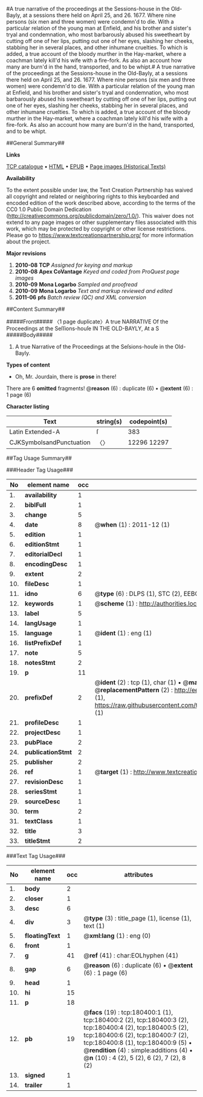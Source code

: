 #A true narrative of the proceedings at the Sessions-house in the Old-Bayly, at a sessions there held on April 25, and 26. 1677. Where nine persons (six men and three women) were condemn'd to die. With a particular relation of the young man at Enfield, and his brother and sister's tryal and condemnation, who most barbarously abused his sweetheart by cutting off one of her lips, putting out one of her eyes, slashing her cheeks, stabbing her in several places, and other inhumane cruelties. To which is added, a true account of the bloody murther in the Hay-market, where a coachman lately kill'd his wife with a fire-fork. As also an account how many are burn'd in the hand, transported, and to be whipt.#
A true narrative of the proceedings at the Sessions-house in the Old-Bayly, at a sessions there held on April 25, and 26. 1677. Where nine persons (six men and three women) were condemn'd to die. With a particular relation of the young man at Enfield, and his brother and sister's tryal and condemnation, who most barbarously abused his sweetheart by cutting off one of her lips, putting out one of her eyes, slashing her cheeks, stabbing her in several places, and other inhumane cruelties. To which is added, a true account of the bloody murther in the Hay-market, where a coachman lately kill'd his wife with a fire-fork. As also an account how many are burn'd in the hand, transported, and to be whipt.

##General Summary##

**Links**

[TCP catalogue](http://www.ota.ox.ac.uk/tcp/)  • 
[HTML](http://tei.it.ox.ac.uk/tcp/Texts-HTML/free/B06/B06264.html)  • 
[EPUB](http://tei.it.ox.ac.uk/tcp/Texts-EPUB/free/B06/B06264.epub) • 
[Page images (Historical Texts)](https://historicaltexts.jisc.ac.uk/eebo-53981757e)

**Availability**

To the extent possible under law, the Text Creation Partnership has waived all copyright and related or neighboring rights to this keyboarded and encoded edition of the work described above, according to the terms of the CC0 1.0 Public Domain Dedication (http://creativecommons.org/publicdomain/zero/1.0/). This waiver does not extend to any page images or other supplementary files associated with this work, which may be protected by copyright or other license restrictions. Please go to https://www.textcreationpartnership.org/ for more information about the project.

**Major revisions**

1. __2010-08__ __TCP__ *Assigned for keying and markup*
1. __2010-08__ __Apex CoVantage__ *Keyed and coded from ProQuest page images*
1. __2010-09__ __Mona Logarbo__ *Sampled and proofread*
1. __2010-09__ __Mona Logarbo__ *Text and markup reviewed and edited*
1. __2011-06__ __pfs__ *Batch review (QC) and XML conversion*

##Content Summary##

#####Front#####
〈1 page duplicate〉A true NARRATIVE Of the Proceedings at the Seſſions-houſe IN THE OLD-BAYLY, At a S
#####Body#####

1. A true Narrative of the Proceedings at the Seſsions-houſe in the Old-Bayly.

**Types of content**

  * Oh, Mr. Jourdain, there is **prose** in there!

There are 6 **omitted** fragments! 
 @__reason__ (6) : duplicate (6)  •  @__extent__ (6) : 1 page (6)

**Character listing**


|Text|string(s)|codepoint(s)|
|---|---|---|
|Latin Extended-A|ſ|383|
|CJKSymbolsandPunctuation|〈〉|12296 12297|

##Tag Usage Summary##

###Header Tag Usage###

|No|element name|occ|attributes|
|---|---|---|---|
|1.|__availability__|1||
|2.|__biblFull__|1||
|3.|__change__|5||
|4.|__date__|8| @__when__ (1) : 2011-12 (1)|
|5.|__edition__|1||
|6.|__editionStmt__|1||
|7.|__editorialDecl__|1||
|8.|__encodingDesc__|1||
|9.|__extent__|2||
|10.|__fileDesc__|1||
|11.|__idno__|6| @__type__ (6) : DLPS (1), STC (2), EEBO-CITATION (1), OCLC (1), VID (1)|
|12.|__keywords__|1| @__scheme__ (1) : http://authorities.loc.gov/ (1)|
|13.|__label__|5||
|14.|__langUsage__|1||
|15.|__language__|1| @__ident__ (1) : eng (1)|
|16.|__listPrefixDef__|1||
|17.|__note__|5||
|18.|__notesStmt__|2||
|19.|__p__|11||
|20.|__prefixDef__|2| @__ident__ (2) : tcp (1), char (1)  •  @__matchPattern__ (2) : ([0-9\-]+):([0-9IVX]+) (1), (.+) (1)  •  @__replacementPattern__ (2) : http://eebo.chadwyck.com/downloadtiff?vid=$1&page=$2 (1), https://raw.githubusercontent.com/textcreationpartnership/Texts/master/tcpchars.xml#$1 (1)|
|21.|__profileDesc__|1||
|22.|__projectDesc__|1||
|23.|__pubPlace__|2||
|24.|__publicationStmt__|2||
|25.|__publisher__|2||
|26.|__ref__|1| @__target__ (1) : http://www.textcreationpartnership.org/docs/. (1)|
|27.|__revisionDesc__|1||
|28.|__seriesStmt__|1||
|29.|__sourceDesc__|1||
|30.|__term__|2||
|31.|__textClass__|1||
|32.|__title__|3||
|33.|__titleStmt__|2||


###Text Tag Usage###

|No|element name|occ|attributes|
|---|---|---|---|
|1.|__body__|2||
|2.|__closer__|1||
|3.|__desc__|6||
|4.|__div__|3| @__type__ (3) : title_page (1), license (1), text (1)|
|5.|__floatingText__|1| @__xml:lang__ (1) : eng (0)|
|6.|__front__|1||
|7.|__g__|41| @__ref__ (41) : char:EOLhyphen (41)|
|8.|__gap__|6| @__reason__ (6) : duplicate (6)  •  @__extent__ (6) : 1 page (6)|
|9.|__head__|1||
|10.|__hi__|15||
|11.|__p__|18||
|12.|__pb__|19| @__facs__ (19) : tcp:180400:1 (1), tcp:180400:2 (2), tcp:180400:3 (2), tcp:180400:4 (2), tcp:180400:5 (2), tcp:180400:6 (2), tcp:180400:7 (2), tcp:180400:8 (1), tcp:180400:9 (5)  •  @__rendition__ (4) : simple:additions (4)  •  @__n__ (10) : 4 (2), 5 (2), 6 (2), 7 (2), 8 (2)|
|13.|__signed__|1||
|14.|__trailer__|1||
